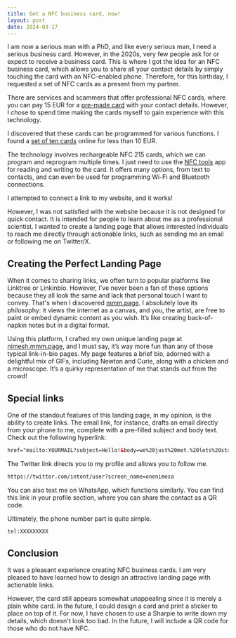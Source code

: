 ```yaml
---
title: Get a NFC business card, now!
layout: post
date: 2024-03-17
---
```


I am now a serious man with a PhD, and like every serious man, I need a serious business card. However, in the 2020s, very few people ask for or expect to receive a business card. This is where I got the idea for an NFC business card, which allows you to share all your contact details by simply touching the card with an NFC-enabled phone. Therefore, for this birthday, I requested a set of NFC cards as a present from my partner.

There are services and scammers that offer professional NFC cards, where you can pay 15 EUR for a [pre-made card](https://amzn.eu/d/hFboGpU) with your contact details. However, I chose to spend time making the cards myself to gain experience with this technology.

I discovered that these cards can be programmed for various functions. I found a [set of ten cards](https://amzn.eu/d/0JTDZwO ) online for less than 10 EUR.

The technology involves rechargeable NFC 215 cards, which we can program and reprogram multiple times. I just need to use the [NFC tools](https://play.google.com/store/apps/details?id=com.wakdev.wdnfc&pcampaignid=web_share) app for reading and writing to the card. It offers many options, from text to contacts, and can even be used for programming Wi-Fi and Bluetooth connections.

I attempted to connect a link to my website, and it works!

However, I was not satisfied with the website because it is not designed for quick contact. It is intended for people to learn about me as a professional scientist. I wanted to create a landing page that allows interested individuals to reach me directly through actionable links, such as sending me an email or following me on Twitter/X.

## Creating the Perfect Landing Page

When it comes to sharing links, we often turn to popular platforms like Linktree or Linkinbio. However, I've never been a fan of these options because they all look the same and lack that personal touch I want to convey. That's when I discovered [mmm.page](https://mmm.page/). I absolutely love its philosophy: it views the internet as a canvas, and you, the artist, are free to paint or embed dynamic content as you wish. It’s like creating back-of-napkin notes but in a digital format.

Using this platform, I crafted my own unique landing page at [nimesh.mmm.page](https://nimesh.mmm.page/), and I must say, it’s way more fun than any of those typical link-in-bio pages. My page features a brief bio, adorned with a delightful mix of GIFs, including Newton and Curie, along with a chicken and a microscope. It’s a quirky representation of me that stands out from the crowd!

## Special links

One of the standout features of this landing page, in my opinion, is the ability to create links. The email link, for instance, drafts an email directly from your phone to me, complete with a pre-filled subject and body text. Check out the following hyperlink:

```html
href="mailto:YOURMAIL?subject=Hello!&body=we%20just%20met.%20lets%20stay%20in%20touch"
```

The Twitter link directs you to my profile and allows you to follow me.

```html
https://twitter.com/intent/user?screen_name=onenimesa
```

You can also text me on WhatsApp, which functions similarly. You can find this link in your profile section, where you can share the contact as a QR code.

Ultimately, the phone number part is quite simple.

```html
tel:XXXXXXXXX
```

## Conclusion

It was a pleasant experience creating NFC business cards. I am very pleased to have learned how to design an attractive landing page with actionable links.

However, the card still appears somewhat unappealing since it is merely a plain white card. In the future, I could design a card and print a sticker to place on top of it. For now, I have chosen to use a Sharpie to write down my details, which doesn't look too bad. In the future, I will include a QR code for those who do not have NFC.